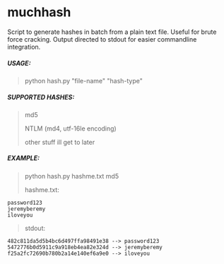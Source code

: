 # muchhash
Script to generate hashes in batch from a plain text file. Useful for brute force cracking.
Output directed to stdout for easier commandline integration.


##### USAGE:
> python hash.py "file-name" "hash-type"


##### SUPPORTED HASHES:
> md5
> 
> NTLM (md4, utf-16le encoding)
> 
> other stuff ill get to later


##### EXAMPLE:
> python hash.py hashme.txt md5
> 
> hashme.txt:
```
password123
jeremyberemy
iloveyou
````
> 
> stdout:
```
482c811da5d5b4bc6d497ffa98491e38 --> password123
5472776b0d5911c9a918eb4ea82e324d --> jeremyberemy
f25a2fc72690b780b2a14e140ef6a9e0 --> iloveyou
```
